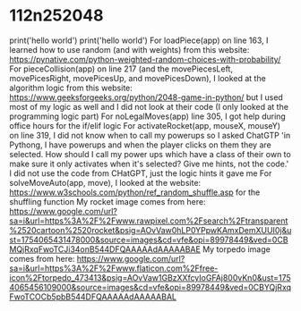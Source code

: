 # 112n252048
print('hello world')
print('hello world')
For loadPiece(app) on line 163, I learned how to use random (and with weights) from this website: https://pynative.com/python-weighted-random-choices-with-probability/
For pieceCollision(app) on line 217 (and the movePiecesLeft, movePicesRight, movePicesUp, and movePicesDown), I looked at the algorithm logic from this website: https://www.geeksforgeeks.org/python/2048-game-in-python/ but I used most of my logic as well and I did not look at their code (I only looked at the programming logic part)
For noLegalMoves(app) line 305, I got help during office hours for the if/elif logic 
For activateRocket(app, mouseX, mouseY) on line 319, I did not know when to call my powerups so I asked ChatGTP 'in Pythong, I have powerups and when the player clicks on them they are selected. How should I call my power ups which have a class of their own to make sure it only activates when it's selected? Give me hints, not the code.' I did not use the code from CHatGPT, just the logic hints it gave me
For solveMoveAuto(app, move), I looked at the website: https://www.w3schools.com/python/ref_random_shuffle.asp for the shuffling function
My rocket image comes from here: https://www.google.com/url?sa=i&url=https%3A%2F%2Fwww.rawpixel.com%2Fsearch%2Ftransparent%2520cartoon%2520rocket&psig=AOvVaw0hLP0YPpwKAmxDemXUUI0j&ust=1754065431478000&source=images&cd=vfe&opi=89978449&ved=0CBMQjRxqFwoTCJi34onB544DFQAAAAAdAAAAABAE
My torpedo image comes from here: https://www.google.com/url?sa=i&url=https%3A%2F%2Fwww.flaticon.com%2Ffree-icon%2Ftorpedo_473413&psig=AOvVaw1GBzXXfcyIoGFAj800vKn0&ust=1754065456109000&source=images&cd=vfe&opi=89978449&ved=0CBYQjRxqFwoTCOCb5pbB544DFQAAAAAdAAAAABAL
